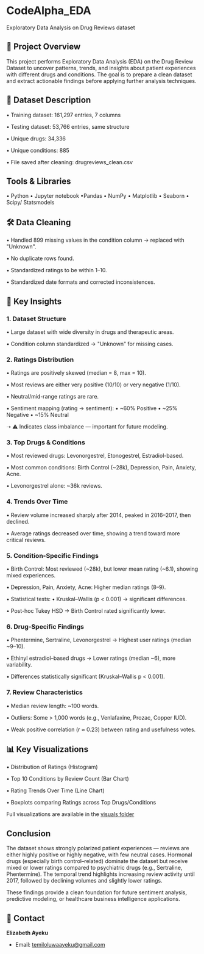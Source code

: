 # CodeAlpha_EDA
Exploratory Data Analysis on Drug Reviews dataset

## 💊 Project Overview
This project performs Exploratory Data Analysis (EDA) on the Drug Review Dataset to uncover patterns, trends, and insights about patient experiences with different drugs and conditions. The goal is to prepare a clean dataset and extract actionable findings before applying further analysis techniques.

## 📂 Dataset Description

• Training dataset: 161,297 entries, 7 columns

• Testing dataset: 53,766 entries, same structure

• Unique drugs: 34,336

• Unique conditions: 885

• File saved after cleaning: drugreviews_clean.csv

## Tools & Libraries
• Python
• Jupyter notebook
•Pandas
• NumPy
• Matplotlib
• Seaborn
• Scipy/ Statsmodels


## 🛠️ Data Cleaning

• Handled 899 missing values in the condition column → replaced with "Unknown".

• No duplicate rows found.

• Standardized ratings to be within 1–10.

• Standardized date formats and corrected inconsistences.

## 🔑 Key Insights

### 1. Dataset Structure
• Large dataset with wide diversity in drugs and therapeutic areas.

• Condition column standardized → "Unknown" for missing cases.

### 2. Ratings Distribution
• Ratings are positively skewed (median = 8, max = 10).

• Most reviews are either very positive (10/10) or very negative (1/10).

• Neutral/mid-range ratings are rare.

• Sentiment mapping (rating → sentiment):
• ~60% Positive
• ~25% Negative
• ~15% Neutral

➝ ⚠️ Indicates class imbalance — important for future modeling.

### 3. Top Drugs & Conditions
• Most reviewed drugs: Levonorgestrel, Etonogestrel, Estradiol-based.

• Most common conditions: Birth Control (~28k), Depression, Pain, Anxiety, Acne.

• Levonorgestrel alone: ~36k reviews.

### 4. Trends Over Time
• Review volume increased sharply after 2014, peaked in 2016–2017, then declined.

• Average ratings decreased over time, showing a trend toward more critical reviews.

### 5. Condition-Specific Findings
• Birth Control: Most reviewed (~28k), but lower mean rating (~6.1), showing mixed experiences.

• Depression, Pain, Anxiety, Acne: Higher median ratings (8–9).

• Statistical tests:
• Kruskal–Wallis (p < 0.001) → significant differences.

• Post-hoc Tukey HSD → Birth Control rated significantly lower.

### 6. Drug-Specific Findings
• Phentermine, Sertraline, Levonorgestrel → Highest user ratings (median ~9–10).

• Ethinyl estradiol–based drugs → Lower ratings (median ~6), more variability.

• Differences statistically significant (Kruskal–Wallis p < 0.001).

### 7. Review Characteristics
• Median review length: ~100 words.

• Outliers: Some > 1,000 words (e.g., Venlafaxine, Prozac, Copper IUD).

• Weak positive correlation (r ≈ 0.23) between rating and usefulness votes.

## 📊 Key Visualizations
• Distribution of Ratings (Histogram)

• Top 10 Conditions by Review Count (Bar Chart)

• Rating Trends Over Time (Line Chart)

• Boxplots comparing Ratings across Top Drugs/Conditions

Full visualizations are available in the [visuals folder](data/visuals/)

## Conclusion
The dataset shows strongly polarized patient experiences — reviews are either highly positive or highly negative, with few neutral cases. Hormonal drugs (especially birth control–related) dominate the dataset but receive mixed or lower ratings compared to psychiatric drugs (e.g., Sertraline, Phentermine). The temporal trend highlights increasing review activity until 2017, followed by declining volumes and slightly lower ratings.

These findings provide a clean foundation for future sentiment analysis, predictive modeling, or healthcare business intelligence applications.

## 📮 Contact

**Elizabeth Ayeku** 
- Email: temiloluwaayeku@gmail.com 
